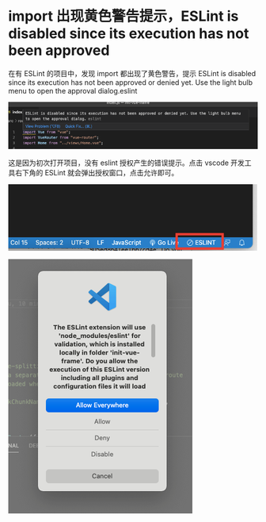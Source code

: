 # import 出现黄色警告提示，ESLint is disabled since its execution has not been approved

在有 ESLint 的项目中，发现 import 都出现了黄色警告，提示 ESLint is disabled since its execution has not been approved or denied yet. Use the light bulb menu to open the approval dialog.eslint

![eslint-import-warn.png](../../../images/blog/devtools/eslint-import-warn.png)

这是因为初次打开项目，没有 eslint 授权产生的错误提示。点击 vscode 开发工具右下角的 ESLint 就会弹出授权窗口，点击允许即可。

![eslint-vscode-auth.png](../../../images/blog/devtools/eslint-vscode-auth.png)

![eslint-vscode-auth2.png](../../../images/blog/devtools/eslint-vscode-auth2.png)